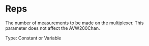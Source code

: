 # Reps

The number of measurements to be made on the multiplexer. This parameter does not affect the AVW200Chan.

Type: Constant or Variable
